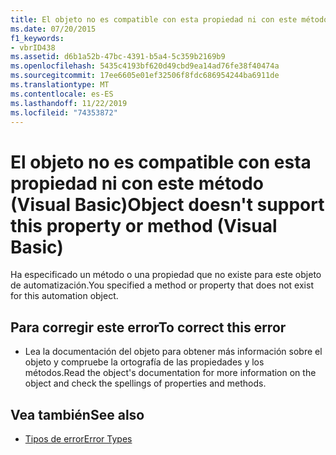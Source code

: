 ```yaml
---
title: El objeto no es compatible con esta propiedad ni con este método
ms.date: 07/20/2015
f1_keywords:
- vbrID438
ms.assetid: d6b1a52b-47bc-4391-b5a4-5c359b2169b9
ms.openlocfilehash: 5435c4193bf620d49cbd9ea14ad76fe38f40474a
ms.sourcegitcommit: 17ee6605e01ef32506f8fdc686954244ba6911de
ms.translationtype: MT
ms.contentlocale: es-ES
ms.lasthandoff: 11/22/2019
ms.locfileid: "74353872"
---
```

# <a name="object-doesnt-support-this-property-or-method-visual-basic"></a><span data-ttu-id="39a2d-102">El objeto no es compatible con esta propiedad ni con este método (Visual Basic)</span><span class="sxs-lookup"><span data-stu-id="39a2d-102">Object doesn't support this property or method (Visual Basic)</span></span>
<span data-ttu-id="39a2d-103">Ha especificado un método o una propiedad que no existe para este objeto de automatización.</span><span class="sxs-lookup"><span data-stu-id="39a2d-103">You specified a method or property that does not exist for this automation object.</span></span>  
  
## <a name="to-correct-this-error"></a><span data-ttu-id="39a2d-104">Para corregir este error</span><span class="sxs-lookup"><span data-stu-id="39a2d-104">To correct this error</span></span>  
  
- <span data-ttu-id="39a2d-105">Lea la documentación del objeto para obtener más información sobre el objeto y compruebe la ortografía de las propiedades y los métodos.</span><span class="sxs-lookup"><span data-stu-id="39a2d-105">Read the object's documentation for more information on the object and check the spellings of properties and methods.</span></span>  
  
## <a name="see-also"></a><span data-ttu-id="39a2d-106">Vea también</span><span class="sxs-lookup"><span data-stu-id="39a2d-106">See also</span></span>

- [<span data-ttu-id="39a2d-107">Tipos de error</span><span class="sxs-lookup"><span data-stu-id="39a2d-107">Error Types</span></span>](../../visual-basic/programming-guide/language-features/error-types.md)
